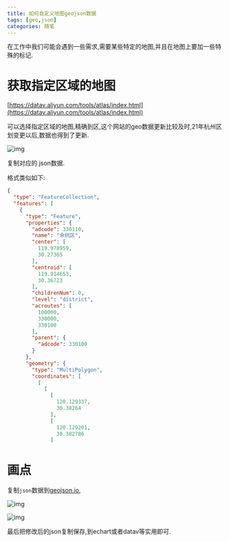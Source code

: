 ```yaml
---
title: 如何自定义地图geojson数据
tags: [geo,json]
categories: 随笔
---
```


在工作中我们可能会遇到一些需求,需要某些特定的地图,并且在地图上要加一些特殊的标记.

# 获取指定区域的地图

[https://datav.aliyun.com/tools/atlas/index.html](https://datav.aliyun.com/tools/atlas/index.html)

可以选择指定区域的地图,精确到区,这个网站的geo数据更新比较及时,21年杭州区划变更以后,数据也得到了更新.

![img](https://i.loli.net/2021/07/29/KwvJWe3x9mXGpNU.png)

复制对应的 json数据.

格式类似如下:

```json
{
  "type": "FeatureCollection",
  "features": [
    {
      "type": "Feature",
      "properties": {
        "adcode": 330110,
        "name": "余杭区",
        "center": [
          119.978959,
          30.27365
        ],
        "centroid": [
          119.914653,
          30.36723
        ],
        "childrenNum": 0,
        "level": "district",
        "acroutes": [
          100000,
          330000,
          330100
        ],
        "parent": {
          "adcode": 330100
        }
      },
      "geometry": {
        "type": "MultiPolygon",
        "coordinates": [
          [
            [
              [
                120.129337,
                30.38264
              ],
              [
                120.129201,
                30.382786
              ]
```



# 画点

复制`json`数据到[geojson.io](geojson.io),

![img](https://i.loli.net/2021/07/29/hy5aUNrqVC46epH.png)

![img](https://i.loli.net/2021/07/29/63Khq9bukAYgZCT.png)

最后把修改后的json复制保存,到echart或者datav等实用即可.